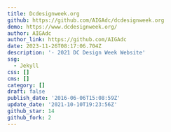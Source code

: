 ```yaml
---
title: Dcdesignweek.org
github: https://github.com/AIGAdc/dcdesignweek.org
demo: https://www.dcdesignweek.org/
author: AIGAdc
author_link: https://github.com/AIGAdc
date: 2023-11-26T08:17:06.704Z
description: '- 2021 DC Design Week Website'
ssg:
  - Jekyll
css: []
cms: []
category: []
draft: false
publish_date: '2016-06-06T15:08:59Z'
update_date: '2021-10-10T19:23:56Z'
github_star: 14
github_fork: 2
---
```

